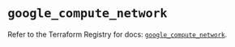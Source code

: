 # `google_compute_network`

Refer to the Terraform Registry for docs: [`google_compute_network`](https://registry.terraform.io/providers/hashicorp/google-beta/6.45.0/docs/resources/google_compute_network).

